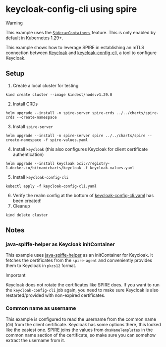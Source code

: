 # keycloak-config-cli using spire

> [!WARNING]
> This example uses
> the [`SidecarContainers`](https://kubernetes.io/docs/concepts/workloads/pods/sidecar-containers/#enabling-sidecar-containers)
> feature. This is only enabled by default in Kubernetes 1.29+.

This example shows how to leverage SPIRE in establishing an mTLS connection
between [Keycloak](https://www.keycloak.org/) and [keycloak-config-cli](https://github.com/adorsys/keycloak-config-cli),
a tool to configure Keycloak.

## Setup

1. Create a local cluster for testing

```shell
kind create cluster --image kindest/node:v1.29.0
```

2. Install CRDs

```shell
helm upgrade --install -n spire-server spire-crds ../../charts/spire-crds --create-namespace
```

3. Install `spire-server`

```shell
helm upgrade --install -n spire-server spire ../../charts/spire --create-namespace -f spire-values.yaml
```

4. Install `keycloak` (this also configures Keycloak for client certificate authentication)

```shell
helm upgrade --install keycloak oci://registry-1.docker.io/bitnamicharts/keycloak -f keycloak-values.yaml
```

5. Install `keycloak-config-cli`

```shell
kubectl apply -f keycloak-config-cli.yaml
```

6. Verify the realm config at the bottom of [keycloak-config-cli.yaml](./keycloak-config-cli.yaml) has been created!
7. Cleanup

```shell
kind delete cluster
```

## Notes

### java-spiffe-helper as Keycloak initContainer

This example uses [java-spiffe-helper](https://github.com/spiffe/java-spiffe/tree/main/java-spiffe-helper) as an
initContainer for Keycloak. It fetches the certificates from the `spire-agent` and conveniently provides them to
Keycloak in `pkcs12` format.

> [!IMPORTANT]
> Keycloak does not rotate the certificates like SPIRE does. If you want to run the `keycloak-config-cli`
> job again, you need to make sure Keycloak is also restarted/provided with non-expired certificates.

### Common name as username

This example is configured to read the username from the common name (`CN`) from the client certificate. Keycloak has
some options there, this looked like the easiest one. SPIRE joins the values from `dnsNameTemplates` in the
common name section of the certificate, so make sure you can somehow extract the username from it.
